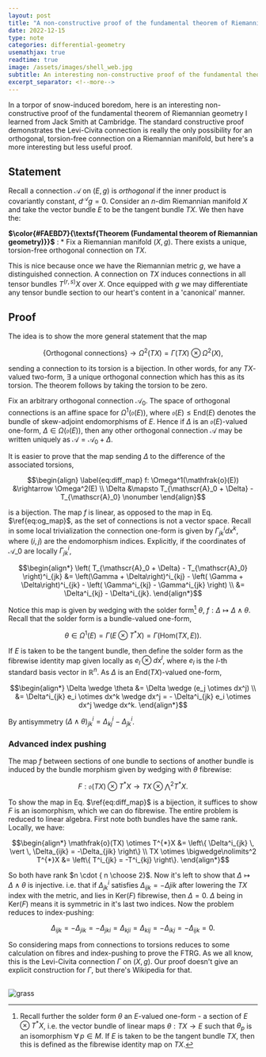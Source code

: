 ```yaml
---
layout: post
title: "A non-constructive proof of the fundamental theorem of Riemannian geometry"
date: 2022-12-15
type: note
categories: differential-geometry
usemathjax: true
readtime: true
image: /assets/images/shell_web.jpg
subtitle: An interesting non-constructive proof of the fundamental theorem of Riemannian geometry, written to put off doing actual work. 
excerpt_separator: <!--more-->
---
```


<!-- * Contents
{:toc} -->

In a torpor of snow-induced boredom, here is an interesting non-constructive proof of the fundamental theorem of Riemannian geometry I learned from Jack Smith at Cambridge. The standard constructive proof demonstrates the Levi-Civita connection is really the only possibility for an orthogonal, torsion-free connection on a Riemannian manifold, but here's a more interesting but less useful proof.

## Statement

Recall a connection $\mathscr{A}$ on $(E,g)$ is _orthogonal_ if the inner product is covariantly constant, $d^{\mathscr{A}} g = 0$. Consider an $n$-dim Riemannian manifold $X$ and take the vector bundle $E$ to be the tangent bundle $TX$. We then have the: 

**$\color{#FAEBD7}{\textsf{Theorem (Fundamental theorem of Riemannian geometry)}}$**
: * Fix a Riemannian manifold $(X,g)$. There exists a unique, torsion-free orthogonal connection on $TX$. 

This is nice because once we have the Riemannian metric $g$, we have a distinguished connection. A connection on $TX$ induces connections in all tensor bundles $T^{(r,s)} X$ over $X$. Once equipped with $g$ we may differentiate any tensor bundle section to our heart's content in a 'canonical' manner.

## Proof

The idea is to show the more general statement that the map 

$$\begin{equation}
  \label{eq:og_map}
  \left\{\textsf{Orthogonal connections}\right\} \rightarrow \Omega^2(TX) = \Gamma(TX) \otimes \Omega^2(X),
\end{equation}$$

sending a connection to its torsion is a bijection. In other words, for any $TX$-valued two-form, $\exists$ a unique orthogonal connection which has this as its torsion. The theorem follows by taking the torsion to be zero.

Fix an arbitrary orthogonal connection $\mathscr{A}_0$. The space of orthogonal connections is an affine space for $\Omega^1(\mathfrak{o}(E))$, where $\mathfrak{o}(E) \leq \textsf{End}(E)$ denotes the bundle of skew-adjoint endomorphisms of $E$. Hence if $\Delta$ is an $\mathfrak{o}(E)$-valued one-form, $\Delta \in \Omega\left(\mathfrak{o}(E)\right)$, then any other orthogonal connection $\mathscr{A}$ may be written uniquely as $\mathscr{A} = \mathscr{A}_0 + \Delta$.

It is easier to prove that the map sending $\Delta$ to the difference of the associated torsions,

$$\begin{align}
  \label{eq:diff_map}
  f: \Omega^1(\mathfrak{o}(E)) &\rightarrow \Omega^2(E) \\
     \Delta &\mapsto T_{\mathscr{A}_0 + \Delta} - T_{\mathscr{A}_0} \nonumber
\end{align}$$

is a bijection. The map $f$ is linear, as opposed to the map in Eq. $\ref{eq:og_map}$, as the set of connections is not a vector space. Recall in some local trivialization the connection one-form is given by $\Gamma^i_{jk}dx^k$, where $(i,j)$ are the endomorphism indices. Explicitly, if the coordinates of $\mathscr{A}\_0$ are locally $\Gamma^i_{jk}$,

$$\begin{align*}
  \left( T_{\mathscr{A}_0 + \Delta} - T_{\mathscr{A}_0} \right)^i_{jk} &= \left(\Gamma + \Delta\right)^i_{kj} - \left( \Gamma + \Delta\right)^i_{jk} - \left( \Gamma^i_{kj} - \Gamma^i_{jk} \right) \\
  &= \Delta^i_{kj} - \Delta^i_{jk}.
\end{align*}$$

Notice this map is given by wedging with the solder form[^1] $\theta$, $f: \Delta \mapsto \Delta \wedge \theta$. Recall that the solder form is a bundle-valued one-form, 

$$\begin{equation*} \theta \in \Omega^1(E) = \Gamma(E \otimes T^{*}X) = \Gamma\left(\textsf{Hom}\left(TX, E\right)\right).
\end{equation*}$$

If $E$ is taken to be the tangent bundle, then define the solder form as the fibrewise identity map given locally as $e_l \otimes dx^l$, where $e_l$ is the $l$-th standard basis vector in $\mathbb{R}^n$. As $\Delta$ is an $\textsf{End}(TX)$-valued one-form, 

[^1]: Recall further the solder form $\theta$ an $E$-valued one-form - a section of $E \otimes T^{*}X$, i.e. the vector bundle of linear maps $\theta: TX \rightarrow E$ such that $\theta_p$ is an isomorphism $\forall \, p \in M$. If $E$ is taken to be the tangent bundle $TX$, then this is defined as the fibrewise identity map on $TX$.

$$\begin{align*}
  \Delta \wedge \theta &= \Delta \wedge (e_j \otimes dx^j) \\
  &= \Delta^i_{jk} e_i \otimes dx^k \wedge dx^j = - \Delta^i_{jk} e_i \otimes dx^j \wedge dx^k.
\end{align*}$$

By antisymmetry $\left(\Delta \wedge \theta\right)^i_{jk} = \Delta^i_{kj} - \Delta^i_{jk}$. 

### Advanced index pushing

The map $f$ between sections of one bundle to sections of another bundle is induced by the bundle morphism given by wedging with $\theta$ fibrewise:

$$\begin{equation*}
  F: \mathfrak{o}(TX) \otimes T^{*}X \rightarrow TX \otimes \bigwedge\nolimits^2 T^{*}X.
\end{equation*}$$

To show the map in Eq. $\ref{eq:diff_map}$ is a bijection, it suffices to show $F$ is an isomorphism, which we can do fibrewise. The entire problem is reduced to linear algebra. First note both bundles have the same rank. Locally, we have:

$$\begin{align*}
  \mathfrak{o}(TX) \otimes T^{*}X &= \left\{ \Delta^i_{jk} \, \vert \, \Delta_{ijk} = -\Delta_{jik} \right\} \\
  TX \otimes \bigwedge\nolimits^2 T^{*}X &= \left\{ T^i_{jk} = -T^i_{kj} \right\}.
\end{align*}$$

So both have rank $n \cdot { n \choose 2}$. Now it's left to show that $\Delta \mapsto \Delta \wedge \theta$ is injective. i.e. that if $\Delta^i_{jk}$ satisfies $\Delta_{ijk} = -\Delta{jik}$ after lowering the $TX$ index with the metric, and lies in $\textsf{Ker}(F)$ fibrewise, then $\Delta = 0$. $\Delta$ being in $\textsf{Ker}(F)$ means it is symmetric in it's last two indices. Now the problem reduces to index-pushing: 

$$ \Delta_{ijk} = -\Delta_{jik} = -\Delta_{jki} = \Delta_{kji} = \Delta_{kij} = -\Delta_{ikj} = -\Delta_{ijk} = 0.$$

So considering maps from connections to torsions reduces to some calculation on fibres and index-pushing to prove the FTRG. As we all know, this is the Levi-Civita connection $\Gamma$ on $(X,g)$. Our proof doesn't give an explicit construction for $\Gamma$, but there's Wikipedia for that.

<h2>  </h2>


![grass](/assets/images/heron.jpg)
